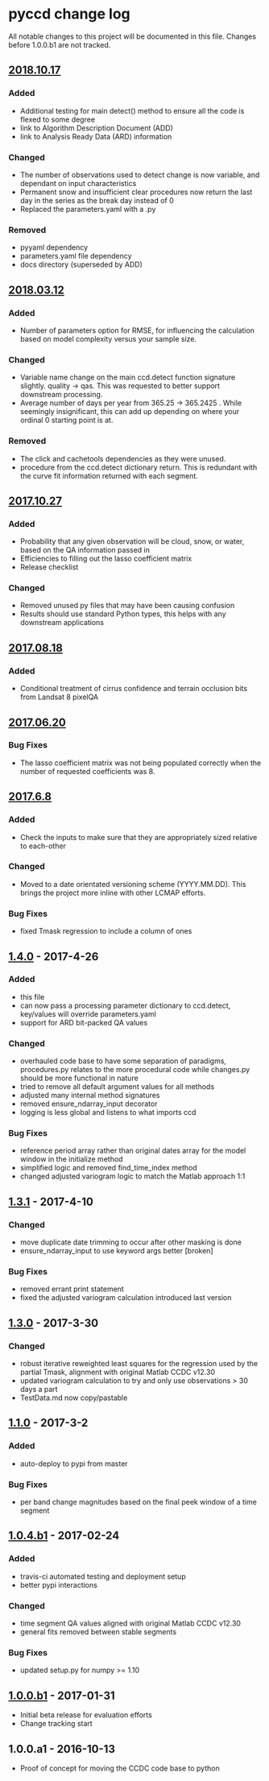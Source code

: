 # pyccd change log
All notable changes to this project will be documented in this file. Changes before 1.0.0.b1 are not tracked.
## [2018.10.17]
### Added
 - Additional testing for main detect() method to ensure all the code is flexed to some degree
 - link to Algorithm Description Document (ADD)
 - link to Analysis Ready Data (ARD) information

### Changed
 - The number of observations used to detect change is now variable, and dependant on input characteristics
 - Permanent snow and insufficient clear procedures now return the last day in the series as the break day instead of 0
 - Replaced the parameters.yaml with a .py

### Removed
 - pyyaml dependency
 - parameters.yaml file dependency
 - docs directory (superseded by ADD)
  
## [2018.03.12]
### Added
 - Number of parameters option for RMSE, for influencing the calculation based on model complexity versus your sample size.

### Changed
 - Variable name change on the main ccd.detect function signature slightly. quality -> qas. This was requested to better support downstream processing.
 - Average number of days per year from 365.25 -> 365.2425 . While seemingly insignificant, this can add up depending on where your ordinal 0 starting point is at.
 
### Removed
 - The click and cachetools dependencies as they were unused.
 - procedure from the ccd.detect dictionary return. This is redundant with the curve fit information returned with each segment.

## [2017.10.27]
### Added
 - Probability that any given observation will be cloud, snow, or water, based on the QA information passed in
 - Efficiencies to filling out the lasso coefficient matrix
 - Release checklist

### Changed
 - Removed unused py files that may have been causing confusion
 - Results should use standard Python types, this helps with any downstream applications

## [2017.08.18]
### Added
 - Conditional treatment of cirrus confidence and terrain occlusion bits from Landsat 8 pixelQA

## [2017.06.20]
### Bug Fixes
 - The lasso coefficient matrix was not being populated correctly when the number of requested coefficients was 8.

## [2017.6.8]
### Added
 - Check the inputs to make sure that they are appropriately sized relative to each-other

### Changed
 - Moved to a date orientated versioning scheme (YYYY.MM.DD). This brings the project more inline with other LCMAP efforts.

### Bug Fixes
 - fixed Tmask regression to include a column of ones

## [1.4.0] - 2017-4-26
### Added
 - this file
 - can now pass a processing parameter dictionary to ccd.detect, key/values will override parameters.yaml
 - support for ARD bit-packed QA values
 
### Changed
 - overhauled code base to have some separation of paradigms, procedures.py relates to the more procedural code while changes.py should be more functional in nature
 - tried to remove all default argument values for all methods
 - adjusted many internal method signatures
 - removed ensure_ndarray_input decorator
 - logging is less global and listens to what imports ccd
 
### Bug Fixes
 - reference period array rather than original dates array for the model window in the initialize method
 - simplified logic and removed find_time_index method
 - changed adjusted variogram logic to match the Matlab approach 1:1

## [1.3.1] - 2017-4-10
### Changed
 - move duplicate date trimming to occur after other masking is done
 - ensure_ndarray_input to use keyword args better [broken]
 
### Bug Fixes
 - removed errant print statement
 - fixed the adjusted variogram calculation introduced last version

## [1.3.0] - 2017-3-30
### Changed
 - robust iterative reweighted least squares for the regression used by the partial Tmask, alignment with original Matlab CCDC v12.30
 - updated variogram calculation to try and only use observations > 30 days a part
 - TestData.md now copy/pastable

## [1.1.0] - 2017-3-2
### Added
 - auto-deploy to pypi from master
 
### Bug Fixes
 - per band change magnitudes based on the final peek window of a time segment

## [1.0.4.b1] - 2017-02-24
### Added
 - travis-ci automated testing and deployment setup
 - better pypi interactions
 
### Changed
 - time segment QA values aligned with original Matlab CCDC v12.30
 - general fits removed between stable segments
 
### Bug Fixes
 - updated setup.py for numpy >= 1.10

## [1.0.0.b1] - 2017-01-31
 - Initial beta release for evaluation efforts
 - Change tracking start

## 1.0.0.a1 - 2016-10-13
 - Proof of concept for moving the CCDC code base to python

[1.0.0.b1]: https://code.usgs.gov/lcmap/pyccd/compare/1.0.0.a1...1.0.0.b1
[1.0.4.b1]: https://code.usgs.gov/lcmap/pyccd/compare/1.0.0.b1...v1.0.4.b1
[1.1.0]: https://code.usgs.gov/lcmap/pyccd/compare/v1.0.4.b1...v1.1.0
[1.3.0]: https://code.usgs.gov/lcmap/pyccd/compare/v1.1.0...v1.3.0
[1.3.1]: https://code.usgs.gov/lcmap/pyccd/compare/v1.3.0...v1.3.1
[1.4.0]: https://code.usgs.gov/lcmap/pyccd/compare/v1.3.1...v1.4.0
[2017.6.8]: https://code.usgs.gov/lcmap/pyccd/compare/v1.4.0...v2017.6.8
[2017.06.20]: https://code.usgs.gov/lcmap/pyccd/compare/v2017.6.8...v2017.06.20
[2017.08.18]: https://code.usgs.gov/lcmap/pyccd/compare/v2017.06.20...v2017.08.18
[2017.10.27]: https://code.usgs.gov/lcmap/pyccd/compare/v2017.08.18...v2017.10.27
[2018.03.12]: https://code.usgs.gov/lcmap/pyccd/compare/v2017.10.27...v2018.03.12
[2018.10.17]: https://code.usgs.gov/lcmap/pyccd/compare/v2017.03.12...v2018.10.17
